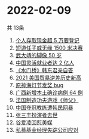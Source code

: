 # 2022-02-09
  共 13条

  <!-- BEGIN -->
  <!-- 最后更新时间:Wed Feb 09 2022 18:12:59 GMT+0000 (Coordinated Universal Time) -->
  1. [个人存取现金超 5 万要登记](https://www.zhihu.com/search?q=个人存取)
1. [短道任子威无缘 1500 米决赛](https://www.zhihu.com/search?q=短道速滑)
1. [武大靖的脚像 50 岁](https://www.zhihu.com/search?q=武大靖)
1. [中国灵活就业者达 2 亿人](https://www.zhihu.com/search?q=灵活就业者)
1. [《水门桥》韩东君亲自答](https://www.zhihu.com/search?q=水门桥)
1. [2021 美国贸易逆差历史新高](https://www.zhihu.com/search?q=美国贸易逆差)
1. [原神海灯节发奖 bug](https://www.zhihu.com/search?q=原神)
1. [广西新增本土确诊病例 64 例](https://www.zhihu.com/search?q=广西疫情)
1. [法国制造功夫游戏《师父》](https://www.zhihu.com/search?q=师父游戏)
1. [中国夺冠教练遭韩民网暴](https://www.zhihu.com/search?q=中国教练遭韩民网暴)
1. [张三丰扮演者去世](https://www.zhihu.com/search?q=张三丰扮演者)
1. [谷爱凌回怼美媒](https://www.zhihu.com/search?q=谷爱凌回怼美媒)
1. [私募基金经理失踪公司应对](https://www.zhihu.com/search?q=私募基金经理失踪)
  <!-- END -->
  